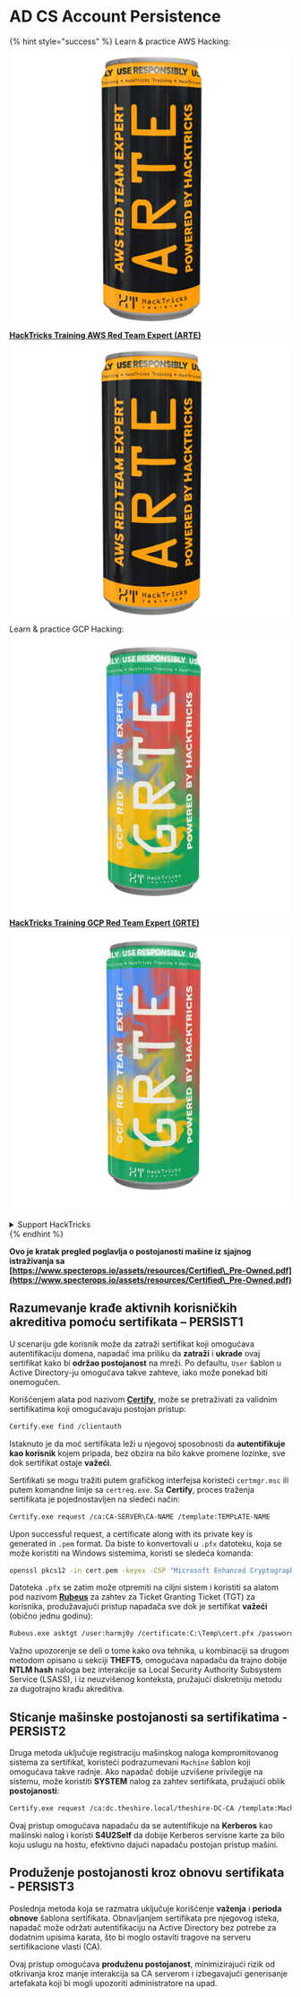 # AD CS Account Persistence

{% hint style="success" %}
Learn & practice AWS Hacking:<img src="/.gitbook/assets/arte.png" alt="" data-size="line">[**HackTricks Training AWS Red Team Expert (ARTE)**](https://training.hacktricks.xyz/courses/arte)<img src="/.gitbook/assets/arte.png" alt="" data-size="line">\
Learn & practice GCP Hacking: <img src="/.gitbook/assets/grte.png" alt="" data-size="line">[**HackTricks Training GCP Red Team Expert (GRTE)**<img src="/.gitbook/assets/grte.png" alt="" data-size="line">](https://training.hacktricks.xyz/courses/grte)

<details>

<summary>Support HackTricks</summary>

* Check the [**subscription plans**](https://github.com/sponsors/carlospolop)!
* **Join the** 💬 [**Discord group**](https://discord.gg/hRep4RUj7f) or the [**telegram group**](https://t.me/peass) or **follow** us on **Twitter** 🐦 [**@hacktricks\_live**](https://twitter.com/hacktricks\_live)**.**
* **Share hacking tricks by submitting PRs to the** [**HackTricks**](https://github.com/carlospolop/hacktricks) and [**HackTricks Cloud**](https://github.com/carlospolop/hacktricks-cloud) github repos.

</details>
{% endhint %}

**Ovo je kratak pregled poglavlja o postojanosti mašine iz sjajnog istraživanja sa [https://www.specterops.io/assets/resources/Certified\_Pre-Owned.pdf](https://www.specterops.io/assets/resources/Certified\_Pre-Owned.pdf)**

## **Razumevanje krađe aktivnih korisničkih akreditiva pomoću sertifikata – PERSIST1**

U scenariju gde korisnik može da zatraži sertifikat koji omogućava autentifikaciju domena, napadač ima priliku da **zatraži** i **ukrade** ovaj sertifikat kako bi **održao postojanost** na mreži. Po defaultu, `User` šablon u Active Directory-ju omogućava takve zahteve, iako može ponekad biti onemogućen.

Korišćenjem alata pod nazivom [**Certify**](https://github.com/GhostPack/Certify), može se pretraživati za validnim sertifikatima koji omogućavaju postojan pristup:
```bash
Certify.exe find /clientauth
```
Istaknuto je da moć sertifikata leži u njegovoj sposobnosti da **autentifikuje kao korisnik** kojem pripada, bez obzira na bilo kakve promene lozinke, sve dok sertifikat ostaje **važeći**.

Sertifikati se mogu tražiti putem grafičkog interfejsa koristeći `certmgr.msc` ili putem komandne linije sa `certreq.exe`. Sa **Certify**, proces traženja sertifikata je pojednostavljen na sledeći način:
```bash
Certify.exe request /ca:CA-SERVER\CA-NAME /template:TEMPLATE-NAME
```
Upon successful request, a certificate along with its private key is generated in `.pem` format. Da biste to konvertovali u `.pfx` datoteku, koja se može koristiti na Windows sistemima, koristi se sledeća komanda:
```bash
openssl pkcs12 -in cert.pem -keyex -CSP "Microsoft Enhanced Cryptographic Provider v1.0" -export -out cert.pfx
```
Datoteka `.pfx` se zatim može otpremiti na ciljni sistem i koristiti sa alatom pod nazivom [**Rubeus**](https://github.com/GhostPack/Rubeus) za zahtev za Ticket Granting Ticket (TGT) za korisnika, produžavajući pristup napadača sve dok je sertifikat **važeći** (obično jednu godinu):
```bash
Rubeus.exe asktgt /user:harmj0y /certificate:C:\Temp\cert.pfx /password:CertPass!
```
Važno upozorenje se deli o tome kako ova tehnika, u kombinaciji sa drugom metodom opisano u sekciji **THEFT5**, omogućava napadaču da trajno dobije **NTLM hash** naloga bez interakcije sa Local Security Authority Subsystem Service (LSASS), i iz neuzvišenog konteksta, pružajući diskretniju metodu za dugotrajno krađu akreditiva.

## **Sticanje mašinske postojanosti sa sertifikatima - PERSIST2**

Druga metoda uključuje registraciju mašinskog naloga kompromitovanog sistema za sertifikat, koristeći podrazumevani `Machine` šablon koji omogućava takve radnje. Ako napadač dobije uzvišene privilegije na sistemu, može koristiti **SYSTEM** nalog za zahtev sertifikata, pružajući oblik **postojanosti**:
```bash
Certify.exe request /ca:dc.theshire.local/theshire-DC-CA /template:Machine /machine
```
Ovaj pristup omogućava napadaču da se autentifikuje na **Kerberos** kao mašinski nalog i koristi **S4U2Self** da dobije Kerberos servisne karte za bilo koju uslugu na hostu, efektivno dajući napadaču postojan pristup mašini.

## **Produženje postojanosti kroz obnovu sertifikata - PERSIST3**

Poslednja metoda koja se razmatra uključuje korišćenje **važenja** i **perioda obnove** šablona sertifikata. Obnavljanjem sertifikata pre njegovog isteka, napadač može održati autentifikaciju na Active Directory bez potrebe za dodatnim upisima karata, što bi moglo ostaviti tragove na serveru sertifikacione vlasti (CA).

Ovaj pristup omogućava **produženu postojanost**, minimizirajući rizik od otkrivanja kroz manje interakcija sa CA serverom i izbegavajući generisanje artefakata koji bi mogli upozoriti administratore na upad.
